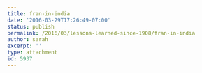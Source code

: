 ```yaml
---
title: fran-in-india
date: '2016-03-29T17:26:49-07:00'
status: publish
permalink: /2016/03/lessons-learned-since-1908/fran-in-india
author: sarah
excerpt: ''
type: attachment
id: 5937
---
```

<!DOCTYPE html PUBLIC "-//W3C//DTD HTML 4.0 Transitional//EN" "http://www.w3.org/TR/REC-html40/loose.dtd">
<?xml encoding="UTF-8">
